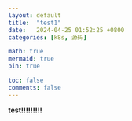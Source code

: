 ```yaml
---
layout: default
title:  "test1"
date:   2024-04-25 01:52:25 +0800
categories: [k8s, 源码]

math: true
mermaid: true
pin: true

toc: false
comments: false
---
```


**test!!!!!!!!!**